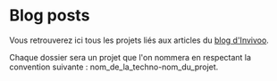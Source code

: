 # Blog posts
Vous retrouverez ici tous les projets liés aux articles du [blog d'Invivoo](http://blog.invivoo.com/).

Chaque dossier sera un projet que l'on nommera en respectant la convention suivante : nom_de_la_techno-nom_du_projet.

